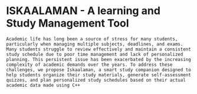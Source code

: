 # ISKAALAMAN - A learning and Study Management Tool

	Academic life has long been a source of stress for many students, particularly when managing multiple subjects, deadlines, and exams. Many students struggle to review effectively and maintain a consistent study schedule due to poor time management and lack of personalized planning. This persistent issue has been exacerbated by the increasing complexity of academic demands over the years. To address these challenges, we propose Iskaalaman, a smart study companion designed to help students organize their study materials, generate self-assessment quizzes, and plan personalized study schedules based on their actual academic data made using C++
